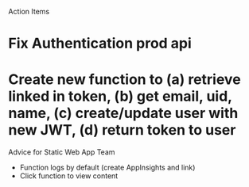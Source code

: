 Action Items
# Fix Authentication prod api
# Create new function to (a) retrieve linked in token, (b) get email, uid, name, (c) create/update user with new JWT, (d) return token to user

Advice for Static Web App Team
* Function logs by default (create AppInsights and link)
* Click function to view content